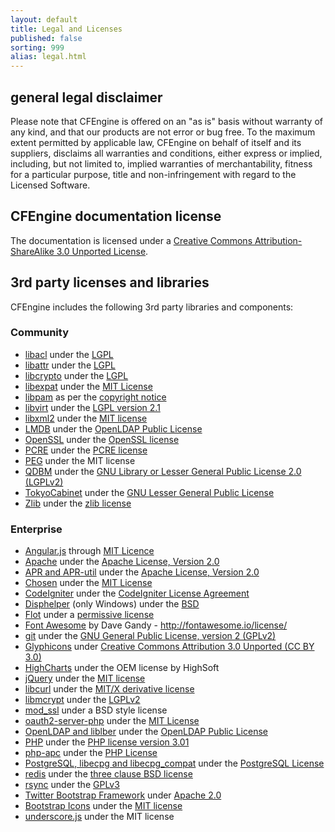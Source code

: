 ```yaml
---
layout: default
title: Legal and Licenses
published: false
sorting: 999
alias: legal.html
---
```


## general legal disclaimer

Please note that CFEngine is offered on an "as is" basis without warranty of
any kind, and that our products are not error or bug free. To the maximum
extent permitted by applicable law, CFEngine on behalf of itself and its
suppliers, disclaims all warranties and conditions, either express or implied,
including, but not limited to, implied warranties of merchantability, fitness
for a particular purpose, title and non-infringement with regard to the
Licensed Software.

## CFEngine documentation license

The documentation is licensed under a [Creative Commons Attribution-ShareAlike 3.0 Unported License](https://creativecommons.org/licenses/by-sa/3.0/deed.en_US).

## 3rd party licenses and libraries

CFEngine includes the following 3rd party libraries and components:

### Community

* [libacl](http://savannah.nongnu.org/projects/acl) under the [LGPL](http://git.savannah.gnu.org/cgit/acl.git/tree/include/acl.h)
* [libattr](http://savannah.nongnu.org/projects/attr) under the [LGPL](http://git.savannah.gnu.org/cgit/attr.git/tree/include/libattr.h)
* [libcrypto](http://www.openssl.org/docs/crypto/crypto.html) under the [LGPL](http://api.libssh.org/master/libcrypto_8h_source.html)
* [libexpat](http://sourceforge.net/projects/expat/) under the [MIT License](http://opensource.org/licenses/mit-license.html)
* [libpam](http://www.linux-pam.org) as per the [copyright notice](https://git.fedorahosted.org/cgit/linux-pam.git/tree/Copyright)
* [libvirt](http://libvirt.org/FAQ.html) under the [LGPL version 2.1](http://www.opensource.org/licenses/lgpl-license.html)
* [libxml2](http://xmlsoft.org/FAQ.html) under the [MIT license](http://opensource.org/licenses/mit-license.html)
* [LMDB](http://symas.com/mdb/) under the [OpenLDAP Public License](http://www.openldap.org/software/release/license.html)
* [OpenSSL](http://www.openssl.org) under the [OpenSSL license](http://www.openssl.org/source/license.html)
* [PCRE](http://www.pcre.org) under the [PCRE license](http://www.pcre.org/licence.txt)
* [PEG](http://piumarta.com/software/peg/) under the MIT license
* [QDBM](http://sourceforge.net/projects/qdbm/) under the [GNU Library or Lesser General Public License 2.0 (LGPLv2)](http://www.opensource.org/licenses/lgpl-license.html)
* [TokyoCabinet](http://fallabs.com/tokyocabinet/) under the [GNU Lesser General Public License](http://www.opensource.org/licenses/lgpl-license.html)
* [Zlib](http://www.zlib.net) under the [zlib license](http://www.zlib.net/zlib_license.html)

### Enterprise

* [Angular.js](https://angularjs.org) through [MIT Licence](https://github.com/angular/angular.js/blob/master/LICENSE)
* [Apache](http://httpd.apache.org) under the [Apache License, Version 2.0](http://www.apache.org/licenses/LICENSE-2.0)
* [APR and APR-util](https://apr.apache.org) under the [Apache License, Version 2.0](http://www.apache.org/licenses/LICENSE-2.0)
* [Chosen](http://harvesthq.github.io/chosen/) under the [MIT License](https://github.com/harvesthq/chosen/blob/master/LICENSE.md)
* [CodeIgniter](http://codeigniter.com/) under the [CodeIgniter License Agreement](http://ellislab.com/codeigniter/user-guide/license.html)
* [Disphelper](http://disphelper.sourceforge.net) (only Windows) under the [BSD](http://opensource.org/licenses/bsd-license.php)
* [Flot](http://www.flotcharts.org/) under a [permissive license](https://github.com/flot/flot/blob/master/LICENSE.txt)
* [Font Awesome](http://fontawesome.io) by Dave Gandy - http://fontawesome.io/license/
* [git](http://git-scm.com) under the [GNU General Public License, version 2 (GPLv2)](http://opensource.org/licenses/GPL-2.0)
* [Glyphicons](http://glyphicons.com/license/) under [Creative Commons Attribution 3.0 Unported (CC BY 3.0)](http://creativecommons.org/licenses/by-sa/3.0/deed.en_US)
* [HighCharts](http://www.highcharts.com/) under the OEM license by HighSoft
* [jQuery](https://jquery.org) under the [MIT license](http://en.wikipedia.org/wiki/MIT_License)
* [libcurl](http://curl.haxx.se) under the [MIT/X derivative license](http://curl.haxx.se/docs/copyright.html)
* [libmcrypt](http://mcrypt.sourceforge.net) under the [LGPLv2](http://www.opensource.org/licenses/lgpl-license.html)
* [mod_ssl](http://www.modssl.org) under a BSD style license
* [oauth2-server-php](https://github.com/bshaffer/oauth2-server-php) under the [MIT License](https://github.com/bshaffer/oauth2-server-php/blob/develop/LICENSE)
* [OpenLDAP and liblber](http://www.openldap.org) under the [OpenLDAP Public License](http://www.openldap.org/software/release/license.html)
* [PHP](http://php.net) under the [PHP license version 3.01](http://www.php.net/license/3_01.txt)
* [php-apc](http://pecl.php.net/package/APC) under the [PHP License](http://www.php.net/license/3_01.txt)
* [PostgreSQL, libecpg and libecpg_compat](http://www.postgresql.org) under the [PostgreSQL License](http://opensource.org/licenses/postgresql)
* [redis](http://redis.io) under the [three clause BSD license](http://redis.io/topics/license)
* [rsync](http://rsync.samba.org) under the [GPLv3](http://rsync.samba.org/GPL.html)
* [Twitter Bootstrap Framework](http://getbootstrap.com) under [Apache 2.0](http://www.apache.org/licenses/LICENSE-2.0)
* [Bootstrap Icons](https://icons.getbootstrap.com) under the [MIT license](https://github.com/twbs/icons/blob/main/LICENSE.md)
* [underscore.js](http://underscorejs.org) under the MIT license

<!--- * [Piwik.js](http://piwik.org) under the [Simplified BSD license](http://piwik.org/free-software/bsd/) -->
